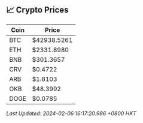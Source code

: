 ## 📈 Crypto Prices

| Coin | Price |
| ---- | ----- |
| BTC | $42938.5261 |
| ETH | $2331.8980 |
| BNB | $301.3657 |
| CRV | $0.4722 |
| ARB | $1.8103 |
| OKB | $48.3992 |
| DOGE | $0.0785 |

_Last Updated: 2024-02-06 16:17:20.986 +0800 HKT_